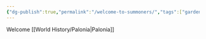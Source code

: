 ```yaml
---
{"dg-publish":true,"permalink":"/welcome-to-summoners/","tags":["gardenEntry"]}
---
```


Welcome
[[World History/Palonia\|Palonia]] 